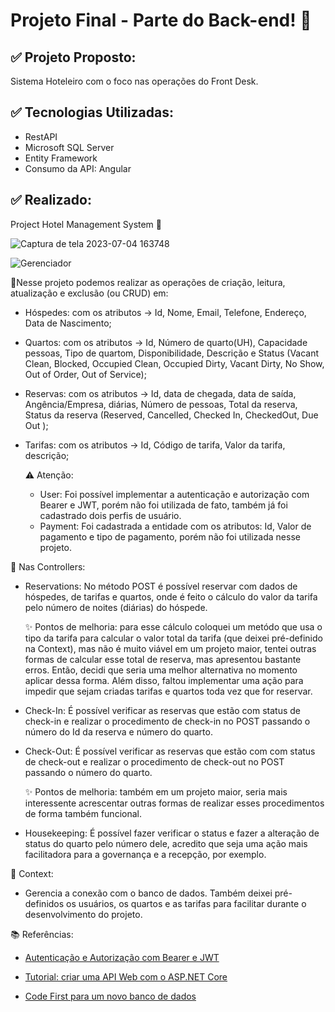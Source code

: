 # Projeto Final - Parte do Back-end! 📝



## ✅ Projeto Proposto:

Sistema Hoteleiro com o foco nas operações do Front Desk.

## ✅ Tecnologias Utilizadas:

- RestAPI
- Microsoft SQL Server 
- Entity Framework
- Consumo da API: Angular


## ✅ Realizado:

Project Hotel Management System 🔻

![Captura de tela 2023-07-04 163748](https://github.com/joojubba/Desafio2_Arquivo_WF/assets/89705012/13d8fe55-b69d-4c03-ad64-bc7ad6bb5740)

![Gerenciador](https://github.com/joojubba/Desafio2_Arquivo_WF/assets/89705012/ac18e775-8ad2-4540-9c9c-b4c887711ab4)

🔸Nesse projeto podemos realizar as operações de criação, leitura, atualização e exclusão (ou CRUD) em: 

- Hóspedes: com os atributos -> Id, Nome, Email, Telefone, Endereço, Data de Nascimento;

- Quartos: com os atributos -> Id, Número de quarto(UH), Capacidade pessoas, Tipo de quartom, Disponibilidade, Descrição e Status (Vacant Clean, Blocked, Occupied Clean, Occupied Dirty, Vacant Dirty, No Show, Out of Order, Out of Service);

- Reservas: com os atributos -> Id, data de chegada, data de saída, Angência/Empresa, diárias, Número de pessoas, Total da reserva, Status da reserva (Reserved, Cancelled, Checked In, CheckedOut, Due Out );

- Tarifas: com os atributos ->  Id, Código de tarifa, Valor da tarifa, descrição;
  
  ⚠️ Atenção:
  - User: Foi possível implementar a autenticação e autorização com Bearer e JWT, porém não foi utilizada de fato, também já foi cadastrado dois perfis de usuário.
  - Payment: Foi cadastrada a entidade com os atributos: Id, Valor de pagamento e tipo de pagamento, porém não foi utilizada nesse projeto.

🔸 Nas Controllers:
  - Reservations:
  No método POST é possível reservar com dados de hóspedes, de tarifas e quartos, onde é feito o cálculo do valor da tarifa pelo número de noites (diárias) do   hóspede.

      ✨ Pontos de melhoria: para esse cálculo coloquei um metódo que usa o tipo da tarifa para calcular o valor total da tarifa (que deixei pré-definido na Context), mas não é muito viável em um projeto maior, tentei outras formas de calcular esse total de reserva, mas apresentou bastante erros. Então, decidi que seria uma melhor alternativa no momento aplicar dessa forma. Além disso, faltou implementar uma ação para impedir que sejam criadas tarifas e quartos toda vez que for reservar.

  - Check-In:
É possível verificar as reservas que estão com status de check-in e realizar o procedimento de check-in no POST passando o número do Id da reserva e número do quarto.
  - Check-Out:
É possível verificar as reservas que estão com com status de check-out e realizar o procedimento de check-out no POST passando o número do quarto.

    ✨ Pontos de melhoria: também em um projeto maior, seria mais interessente acrescentar outras formas de realizar esses procedimentos
de forma também funcional.

  - Housekeeping:
É possível fazer verificar o status e fazer a alteração de status do quarto  pelo número dele, acredito que seja uma ação mais facilitadora para a governança e a recepção, por exemplo.

🔸 Context:
  - Gerencia a conexão com o banco de dados. Também deixei pré-definidos os usuários, os quartos e as tarifas para facilitar durante o desenvolvimento do projeto.


📚 Referências: 

- <a href="https://balta.io/artigos/aspnetcore-3-autenticacao-autorizacao-bearer-jwt">Autenticação e Autorização com Bearer e JWT</a>

- <a href="https://learn.microsoft.com/pt-br/aspnet/core/tutorials/first-web-api?view=aspnetcore-7.0&tabs=visual-studio">Tutorial: criar uma API Web com o ASP.NET Core</a>

- <a href="https://learn.microsoft.com/pt-br/ef/ef6/modeling/code-first/workflows/new-database">Code First para um novo banco de dados</a>

